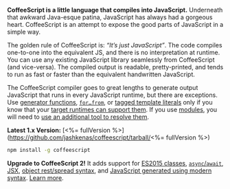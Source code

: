 **CoffeeScript is a little language that compiles into JavaScript.** Underneath that awkward Java-esque patina, JavaScript has always had a gorgeous heart. CoffeeScript is an attempt to expose the good parts of JavaScript in a simple way.

The golden rule of CoffeeScript is: _“It’s just JavaScript”_. The code compiles one-to-one into the equivalent JS, and there is no interpretation at runtime. You can use any existing JavaScript library seamlessly from CoffeeScript (and vice-versa). The compiled output is readable, pretty-printed, and tends to run as fast or faster than the equivalent handwritten JavaScript.

The CoffeeScript compiler goes to great lengths to generate output JavaScript that runs in every JavaScript runtime, but there are exceptions. Use [generator functions](#generator-functions), [`for…from`](#generator-iteration), or [tagged template literals](#tagged-template-literals) only if you know that your [target runtimes can support them](http://kangax.github.io/compat-table/es6/). If you use [modules](#modules), you will need to [use an additional tool to resolve them](#modules-note).

**Latest 1.x Version:** [<%= fullVersion %>](https://github.com/jashkenas/coffeescript/tarball/<%= fullVersion %>)

```bash
npm install -g coffeescript
```

**Upgrade to CoffeeScript 2!** It adds support for [ES2015 classes](/#classes), [`async`/`await`](/#async-functions), [JSX](/#jsx), <span class="nowrap">[object rest/spread syntax](/#splats)</span>, and [JavaScript generated using modern syntax](/#coffeescript-2). [Learn more](/announcing-coffeescript-2/).
